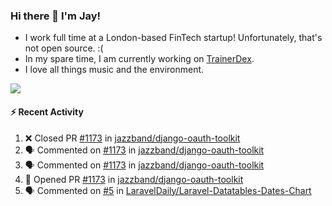 ### Hi there 👋 I'm Jay!
* I work full time at a London-based FinTech startup! Unfortunately, that's not open source. :(
* In my spare time, I am currently working on [TrainerDex](https://www.github.com/TrainerDex).
* I love all things music and the environment.

[<img src="https://github-readme-stats.vercel.app/api/wakatime?username=TurnrDev&layout=compact&custom_title=Last 7 Days Language Breakdown" />](https://wakatime.com/@TurnrDev)  

#### :zap: Recent Activity
<!--START_SECTION:activity-->
1. ❌ Closed PR [#1173](https://github.com/jazzband/django-oauth-toolkit/pull/1173) in [jazzband/django-oauth-toolkit](https://github.com/jazzband/django-oauth-toolkit)
2. 🗣 Commented on [#1173](https://github.com/jazzband/django-oauth-toolkit/issues/1173) in [jazzband/django-oauth-toolkit](https://github.com/jazzband/django-oauth-toolkit)
3. 🗣 Commented on [#1173](https://github.com/jazzband/django-oauth-toolkit/issues/1173) in [jazzband/django-oauth-toolkit](https://github.com/jazzband/django-oauth-toolkit)
4. 💪 Opened PR [#1173](https://github.com/jazzband/django-oauth-toolkit/pull/1173) in [jazzband/django-oauth-toolkit](https://github.com/jazzband/django-oauth-toolkit)
5. 🗣 Commented on [#5](https://github.com/LaravelDaily/Laravel-Datatables-Dates-Chart/issues/5) in [LaravelDaily/Laravel-Datatables-Dates-Chart](https://github.com/LaravelDaily/Laravel-Datatables-Dates-Chart)
<!--END_SECTION:activity-->
